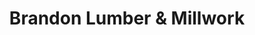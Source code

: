 ---
title: "Brandon Lumber & Millwork"
url: /brandon/brandon-lumber-and-millwork/
shop: doityourself
---